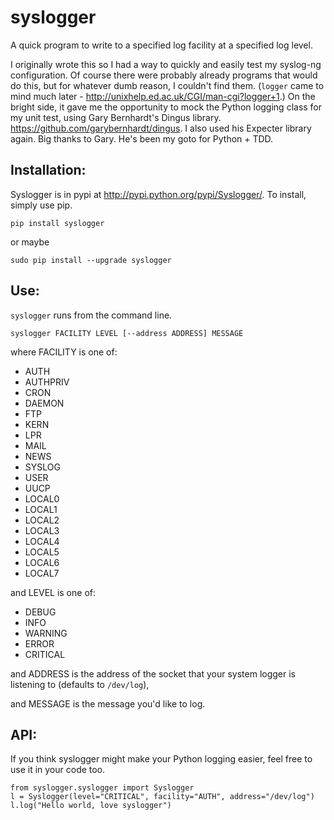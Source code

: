 syslogger
=========

A quick program to write to a specified log facility at a specified log level.

I originally wrote this so I had a way to quickly and easily test my syslog-ng configuration. Of course there were probably already programs that would do this, but for whatever dumb reason, I couldn't find them. (`logger` came to mind much later - http://unixhelp.ed.ac.uk/CGI/man-cgi?logger+1.) On the bright side, it gave me the opportunity to mock the Python logging class for my unit test, using Gary Bernhardt's Dingus library. https://github.com/garybernhardt/dingus. I also used his Expecter library again. Big thanks to Gary. He's been my goto for Python + TDD.

Installation:
-------------

Syslogger is in pypi at http://pypi.python.org/pypi/Syslogger/. To install, simply use pip.

```
pip install syslogger
```

or maybe

```
sudo pip install --upgrade syslogger
```

Use:
----

`syslogger` runs from the command line.

```
syslogger FACILITY LEVEL [--address ADDRESS] MESSAGE
```

where FACILITY is one of:

* AUTH
* AUTHPRIV
* CRON
* DAEMON
* FTP
* KERN
* LPR
* MAIL
* NEWS
* SYSLOG
* USER
* UUCP
* LOCAL0
* LOCAL1
* LOCAL2
* LOCAL3
* LOCAL4
* LOCAL5
* LOCAL6
* LOCAL7

and LEVEL is one of:

* DEBUG
* INFO
* WARNING
* ERROR
* CRITICAL

and ADDRESS is the address of the socket that your system logger is listening to (defaults to `/dev/log`),

and MESSAGE is the message you'd like to log.

API:
----

If you think syslogger might make your Python logging easier, feel free to use it in your code too.

```
from syslogger.syslogger import Syslogger
l = Syslogger(level="CRITICAL", facility="AUTH", address="/dev/log")
l.log("Hello world, love syslogger")
```


